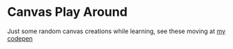 # Canvas Play Around
Just some random canvas creations while learning, see these moving at [my codepen](https://codepen.io/henryz00/)